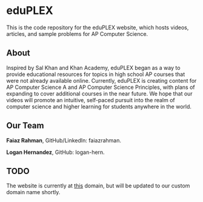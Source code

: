 # eduPLEX

This is the code repository for the eduPLEX website, which hosts videos, articles, and sample problems for AP Computer Science.

## About

Inspired by Sal Khan and Khan Academy, eduPLEX began as a way to provide educational resources for topics in high school AP courses that were not already available online. Currently, eduPLEX is creating content for AP Computer Science A and AP Computer Science Principles, with plans of expanding to cover additional courses in the near future. We hope that our videos will promote an intuitive, self-paced pursuit into the realm of computer science and higher learning for students anywhere in the world.

## Our Team

**Faiaz Rahman**, GitHub/LinkedIn: faiazrahman.

**Logan Hernandez**, GitHub: logan-hern.

## TODO

The website is currently at [this](https://edu-plex.github.io/eduplex/) domain, but will be updated to our custom domain name shortly.
